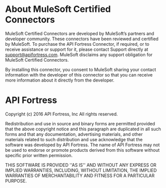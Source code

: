 # About MuleSoft Certified Connectors

MuleSoft Certified Connectors are developed by MuleSoft’s partners and developer community. These connectors have been reviewed and certified by MuleSoft. To purchase the API Fortress Connector, if required, or to receive assistance or support for it, please contact Support directly at support@apifortress.com. MuleSoft disclaims any support obligation for MuleSoft Certified Connectors.

By installing this connector, you consent to MuleSoft sharing your contact information with the developer of this connector so that you can receive more information about it directly from the developer.


# API Fortress

Copyright (c) 2016 API Fortress, Inc
All rights reserved.

Redistribution and use in source and binary forms are permitted provided that the above copyright notice and this paragraph are duplicated in all such forms and that any documentation, advertising materials, and other materials related to such distribution and use acknowledge that the software was developed by API Fortress. The name of API Fortress may not be used to endorse or promote products derived from this software without specific prior written permission.

THIS SOFTWARE IS PROVIDED ''AS IS'' AND WITHOUT ANY EXPRESS OR IMPLIED WARRANTIES, INCLUDING, WITHOUT LIMITATION, THE IMPLIED WARRANTIES OF MERCHANTABILITY AND FITNESS FOR A PARTICULAR PURPOSE.



